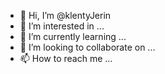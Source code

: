 - 👋 Hi, I’m @klentyJerin
- 👀 I’m interested in ...
- 🌱 I’m currently learning ...
- 💞️ I’m looking to collaborate on ...
- 📫 How to reach me ...

<!---
klentyJerin/klentyJerin is a ✨ special ✨ repository because its `README.md` (this file) appears on your GitHub profile.
You can click the Preview link to take a look at your changes.
--->
